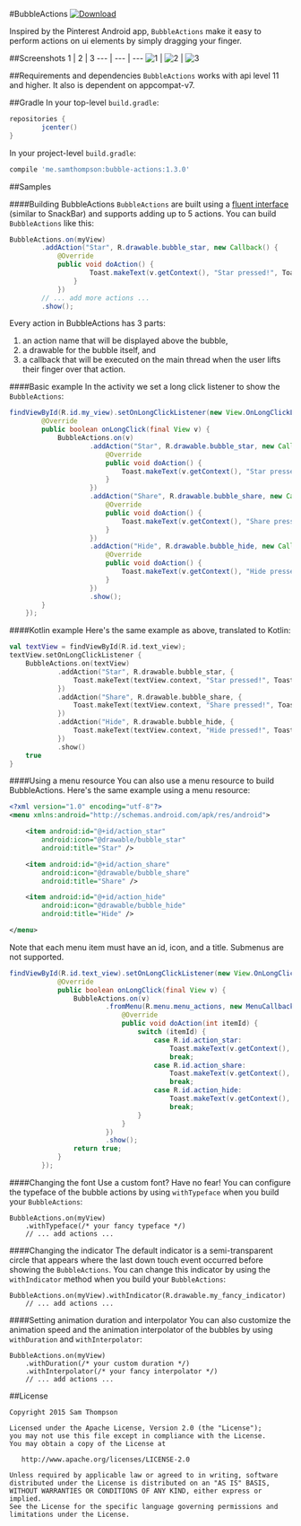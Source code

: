 #BubbleActions [ ![Download](https://api.bintray.com/packages/samthompson/maven/bubble-actions/images/download.svg) ](https://bintray.com/samthompson/maven/bubble-actions/_latestVersion) 

Inspired by the Pinterest Android app, `BubbleActions` make it easy to perform actions 
on ui elements by simply dragging your finger.

##Screenshots
1 | 2 | 3
--- | --- | --- 
![1](http://i.imgur.com/jbI6Bay.gif) | ![2](http://i.imgur.com/YEtNBmn.gif)  | ![3](http://i.imgur.com/BKllyFY.gif)


##Requirements and dependencies
`BubbleActions` works with api level 11 and higher. It also is dependent on appcompat-v7.


##Gradle
In your top-level `build.gradle`:
```groovy
repositories {
        jcenter()
}
```

In your project-level `build.gradle`:
```groovy
compile 'me.samthompson:bubble-actions:1.3.0'
```


##Samples

####Building BubbleActions
`BubbleActions` are built using a [fluent interface](https://en.wikipedia.org/wiki/Fluent_interface) 
(similar to SnackBar) and supports adding up to 5 actions. You can build `BubbleActions` like this:
```java
BubbleActions.on(myView)
        .addAction("Star", R.drawable.bubble_star, new Callback() {
            @Override
            public void doAction() {
                    Toast.makeText(v.getContext(), "Star pressed!", Toast.LENGTH_SHORT).show();
                }
            })
        // ... add more actions ...
        .show();
```
Every action in BubbleActions has 3 parts:

1. an action name that will be displayed above the bubble,
2. a drawable for the bubble itself, and
3. a callback that will be executed on the main thread when the user lifts their finger over that action.

####Basic example
In the activity we set a long click listener to show the `BubbleActions`:
```java
findViewById(R.id.my_view).setOnLongClickListener(new View.OnLongClickListener() {
        @Override
        public boolean onLongClick(final View v) {
            BubbleActions.on(v)
                    .addAction("Star", R.drawable.bubble_star, new Callback() {
                        @Override
                        public void doAction() {
                            Toast.makeText(v.getContext(), "Star pressed!", Toast.LENGTH_SHORT).show();
                        }
                    })
                    .addAction("Share", R.drawable.bubble_share, new Callback() {
                        @Override
                        public void doAction() {
                            Toast.makeText(v.getContext(), "Share pressed!", Toast.LENGTH_SHORT).show();
                        }
                    })
                    .addAction("Hide", R.drawable.bubble_hide, new Callback() {
                        @Override
                        public void doAction() {
                            Toast.makeText(v.getContext(), "Hide pressed!", Toast.LENGTH_SHORT).show();
                        }
                    })
                    .show();
        }
    });
```

####Kotlin example
Here's the same example as above, translated to Kotlin:
```kotlin
val textView = findViewById(R.id.text_view);
textView.setOnLongClickListener {
    BubbleActions.on(textView)
            .addAction("Star", R.drawable.bubble_star, {
                Toast.makeText(textView.context, "Star pressed!", Toast.LENGTH_SHORT).show()
            })
            .addAction("Share", R.drawable.bubble_share, {
                Toast.makeText(textView.context, "Share pressed!", Toast.LENGTH_SHORT).show()
            })
            .addAction("Hide", R.drawable.bubble_hide, {
                Toast.makeText(textView.context, "Hide pressed!", Toast.LENGTH_SHORT).show()
            })
            .show()
    true
}
```

####Using a menu resource
You can also use a menu resource to build BubbleActions. Here's the same example using a menu resource:
```xml
<?xml version="1.0" encoding="utf-8"?>
<menu xmlns:android="http://schemas.android.com/apk/res/android">

    <item android:id="@+id/action_star"
        android:icon="@drawable/bubble_star"
        android:title="Star" />

    <item android:id="@+id/action_share"
        android:icon="@drawable/bubble_share"
        android:title="Share" />

    <item android:id="@+id/action_hide"
        android:icon="@drawable/bubble_hide"
        android:title="Hide" />

</menu>
```

Note that each menu item must have an id, icon, and a title. Submenus are not supported.
```java
findViewById(R.id.text_view).setOnLongClickListener(new View.OnLongClickListener() {
            @Override
            public boolean onLongClick(final View v) {
                BubbleActions.on(v)
                        .fromMenu(R.menu.menu_actions, new MenuCallback() {
                            @Override
                            public void doAction(int itemId) {
                                switch (itemId) {
                                    case R.id.action_star:
                                        Toast.makeText(v.getContext(), "Star pressed!", Toast.LENGTH_SHORT).show();
                                        break;
                                    case R.id.action_share:
                                        Toast.makeText(v.getContext(), "Share pressed!", Toast.LENGTH_SHORT).show();
                                        break;
                                    case R.id.action_hide:
                                        Toast.makeText(v.getContext(), "Hide pressed!", Toast.LENGTH_SHORT).show();
                                        break;
                                }
                            }
                        })
                        .show();
                return true;
            }
        });
```

####Changing the font
Use a custom font? Have no fear! You can configure the typeface of the bubble actions by using `withTypeface` when
you build your `BubbleActions`:
```
BubbleActions.on(myView)
    .withTypeface(/* your fancy typeface */)
    // ... add actions ...
```

####Changing the indicator
The default indicator is a semi-transparent circle that appears where the last down touch event occurred before
showing the `BubbleActions`. You can change this indicator by using the `withIndicator` method 
when you build your `BubbleActions`:
```
BubbleActions.on(myView).withIndicator(R.drawable.my_fancy_indicator)
    // ... add actions ...
```

####Setting animation duration and interpolator
You can also customize the animation speed and the animation interpolator 
of the bubbles by using `withDuration` and `withInterpolator`:
```
BubbleActions.on(myView)
    .withDuration(/* your custom duration */)
    .withInterpolator(/* your fancy interpolator */)
    // ... add actions ...
```

##License
```
Copyright 2015 Sam Thompson

Licensed under the Apache License, Version 2.0 (the "License");
you may not use this file except in compliance with the License.
You may obtain a copy of the License at

   http://www.apache.org/licenses/LICENSE-2.0

Unless required by applicable law or agreed to in writing, software
distributed under the License is distributed on an "AS IS" BASIS,
WITHOUT WARRANTIES OR CONDITIONS OF ANY KIND, either express or implied.
See the License for the specific language governing permissions and
limitations under the License.
```
